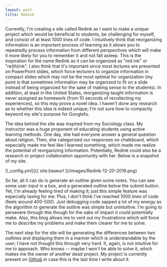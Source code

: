 ```yaml
---
layout: post
title: Redink
---
```


Currently, I'm creating a site called Redink as I want to make a unique project which would be beneficial to students, be challenging for myself, and consist of at least 1000 lines of code. I intuitively think that reorganizing information is an important process of learning as it allows you to repeatedly process information from different perspectives which will make it more likely for you to remember it and not fall asleep. This is the inspiration for the name Redink as it can be organized as "red ink" or "re(th)ink". I also think that it's important since most lectures are presented on PowerPoint slides, which force lecturers to organize information in compact slides which may not be the most optimal for organization (my point is that sometimes information may be organized to fit on a slide instead of being organized for the sake of making sense to the students). In addition, at least in the United States, reorganizing taught information is never assigned as homework (from 10 seconds of recollecting my experiences), so this may prove a novel idea. I haven't done any research as to whether this idea is indeed unique; I'm not sure how to compactly keyword my site's purpose for Googlefu.

The idea behind the site was inspired from my Sociology class. My instructor was a huge proponent of educating students using active learning methods. One day, she had everyone answer a general question about religion. Then, she categorized our responses on chalkboard, which especially made me feel like I learned something, which made me realize the potential of reorganizing information. Potentially, Redink could also be a research or project collaboration opportunity with her. Below is a snapshot of my site.

![_config.yml]({{ site.baseurl }}/images/Redink-12-20-2019.png)

So far, all it can do is generate an outline given some notes. You can see some user input in a box, and a generated outline below the submit button. Yet, I'm already feeling tired of making it; just this simple feature was especially taxing for me. Plus, I don't think I've reached 1000 lines of code (feels around 400-500). Just debugging code sapped a lot of my energy as the algorithm to generate the outline was simple but unintuitive. I'm going to persevere through this though for the sake of impact it could potentially make. Also, this blog allows me to vent out my frustrations which will force me to describe my problems and make them clearer for me to solve.

The next step for the site will be generating the differences between two outlines and displaying them in a manner which is understandable by the user; I have not thought this through very hard. It, again, is not intuitive for me to approach. Who knows -- maybe I won't be able to solve it, which makes me the owner of another dead project. My project is currently present on [Github](https://github.com/t1mbu/redink) in case this is the last time I write about it.
